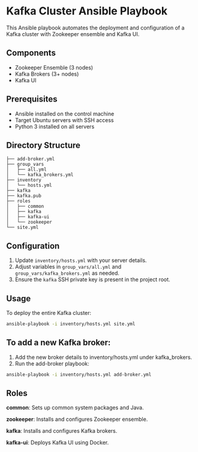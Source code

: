 # Kafka Cluster Ansible Playbook

This Ansible playbook automates the deployment and configuration of a Kafka cluster with Zookeeper ensemble and Kafka UI.

## Components

- Zookeeper Ensemble (3 nodes)
- Kafka Brokers (3+ nodes)
- Kafka UI

## Prerequisites

- Ansible installed on the control machine
- Target Ubuntu servers with SSH access
- Python 3 installed on all servers

## Directory Structure

```
├── add-broker.yml
├── group_vars
│   ├── all.yml
│   └── kafka_brokers.yml
├── inventory
│   └── hosts.yml
├── kafka
├── kafka.pub
├── roles
│   ├── common
│   ├── kafka
│   ├── kafka-ui
│   └── zookeeper
└── site.yml
```
## Configuration

1. Update `inventory/hosts.yml` with your server details.
2. Adjust variables in `group_vars/all.yml` and `group_vars/kafka_brokers.yml` as needed.
3. Ensure the `kafka` SSH private key is present in the project root.

## Usage

To deploy the entire Kafka cluster:

```bash
ansible-playbook -i inventory/hosts.yml site.yml
```

## To add a new Kafka broker:

1. Add the new broker details to inventory/hosts.yml under kafka_brokers.
2. Run the add-broker playbook:

```bash
ansible-playbook -i inventory/hosts.yml add-broker.yml
```
## Roles
**common**: Sets up common system packages and Java.

**zookeeper**: Installs and configures Zookeeper ensemble.

**kafka**: Installs and configures Kafka brokers.

**kafka-ui**: Deploys Kafka UI using Docker.

